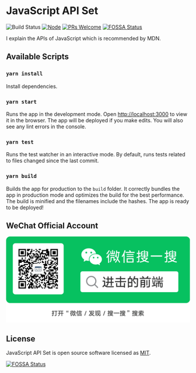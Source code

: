 # JavaScript API Set

![Build Status](https://github.com/YanceyOfficial/javascript-apis/actions/workflows/github-actions.yml/badge.svg)
[![Node](https://img.shields.io/badge/node-%3E%3D12.16.2-green.svg)](https://github.com/YanceyOfficial/javascript-apis)
[![PRs Welcome](https://img.shields.io/badge/PRs-welcome-green.svg)](https://github.com/YanceyOfficial/Javascript-apis/pulls)
[![FOSSA Status](https://app.fossa.io/api/projects/git%2Bgithub.com%2FYanceyOfficial%2Fjavascript-apis.svg?type=shield)](https://app.fossa.io/projects/git%2Bgithub.com%2FYanceyOfficial%2Fjavascript-apis?ref=badge_shield)

I explain the APIs of JavaScript which is recommended by MDN.

## Available Scripts

### `yarn install`

Install dependencies.

### `yarn start`

Runs the app in the development mode. Open [http://localhost:3000](http://localhost:3000) to view it in the browser. The app will be deployed if you make edits. You will also see any lint errors in the console.

### `yarn test`

Runs the test watcher in an interactive mode. By default, runs tests related to files changed since the last commit.

### `yarn build`

Builds the app for production to the `build` folder. It correctly bundles the app in production mode and optimizes the build for the best performance. The build is minified and the filenames include the hashes. The app is ready to be deployed!

## WeChat Official Account

![进击的前端](./static/img/wechat-official-account.png)

## License

JavaScript API Set is open source software licensed as [MIT](https://opensource.org/licenses/MIT).

[![FOSSA Status](https://app.fossa.io/api/projects/git%2Bgithub.com%2FYanceyOfficial%2Fjavascript-apis.svg?type=large)](https://app.fossa.io/projects/git%2Bgithub.com%2FYanceyOfficial%2Fjavascript-apis?ref=badge_large)
